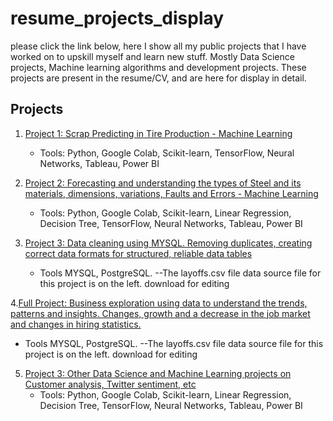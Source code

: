 # resume_projects_display

please click the link below, here I show all my public projects that I have worked on to upskill myself and learn new stuff. Mostly Data Science projects, Machine learning algorithms and development projects. These projects are present in the resume/CV, and are here for display in detail. 

## Projects

1. [Project 1: Scrap Predicting in Tire Production - Machine Learning](Project1/Project1.ipynb)
   - Tools: Python, Google Colab, Scikit-learn, TensorFlow, Neural Networks, Tableau, Power BI
   
2. [Project 2: Forecasting and understanding the types of Steel and its materials, dimensions, variations, Faults and Errors - Machine Learning](Project2/Project2.ipynb)
   - Tools: Python, Google Colab, Scikit-learn, Linear Regression, Decision Tree, TensorFlow, Neural Networks, Tableau, Power BI
   
3. [Project 3: Data cleaning using MYSQL. Removing duplicates, creating correct data formats for structured, reliable data tables](Project3.sql)
   - Tools MYSQL, PostgreSQL. --The layoffs.csv file data source file for this project is on the left. download for editing


4.[Full Project: Business exploration using data to understand the trends, patterns and insights. Changes, growth and a decrease in the job market and changes in hiring statistics.](Project4.sql)  
  - Tools MYSQL, PostgreSQL. --The layoffs.csv file data source file for this project is on the left. download for editing


5. [Project 3: Other Data Science and Machine Learning projects on Customer analysis, Twitter sentiment, etc](Project5)
   - Tools: Python, Google Colab, Scikit-learn, Linear Regression, Decision Tree, TensorFlow, Neural Networks, Tableau, Power BI
